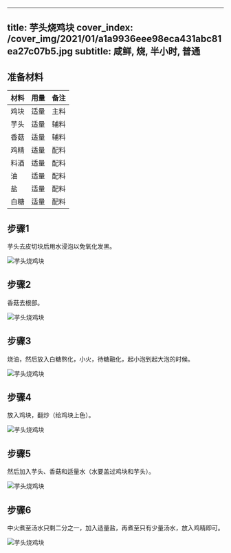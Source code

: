 
---
title: 芋头烧鸡块
cover_index: /cover_img/2021/01/a1a9936eee98eca431abc81ea27c07b5.jpg
subtitle: 咸鲜, 烧, 半小时, 普通
---

## 准备材料

| 材料     | 用量 | 备注|
| ------- | ----- | --- |
| 鸡块 | 适量| 主料 |
| 芋头 | 适量| 辅料 |
| 香菇 | 适量| 辅料 |
| 鸡精 | 适量| 配料 |
| 料酒 | 适量| 配料 |
| 油 | 适量| 配料 |
| 盐 | 适量| 配料 |
| 白糖 | 适量| 配料 |

## 步骤1

芋头去皮切块后用水浸泡以免氧化发黑。

![芋头烧鸡块](https://i8.meishichina.com/attachment/recipe/201010/201010072320279.JPG?x-oss-process=style/p320) 

## 步骤2

香菇去根部。

![芋头烧鸡块](https://i8.meishichina.com/attachment/recipe/201010/201010072320499.jpg?x-oss-process=style/p320) 

## 步骤3

烧油，然后放入白糖熬化，小火，待糖融化，起小泡到起大泡的时候。

![芋头烧鸡块](https://i8.meishichina.com/attachment/recipe/201010/201010072321257.jpg?x-oss-process=style/p320) 

## 步骤4

放入鸡块，翻炒（给鸡块上色）。

![芋头烧鸡块](https://i8.meishichina.com/attachment/recipe/201010/201010072321406.jpg?x-oss-process=style/p320) 

## 步骤5

然后加入芋头、香菇和适量水（水要盖过鸡块和芋头）。

![芋头烧鸡块](https://i8.meishichina.com/attachment/recipe/201010/201010072322336.jpg?x-oss-process=style/p320) 

## 步骤6

中火煮至汤水只剩二分之一，加入适量盐，再煮至只有少量汤水，放入鸡精即可。

![芋头烧鸡块](https://i8.meishichina.com/attachment/recipe/201010/201010072323094.jpg?x-oss-process=style/p320) 

